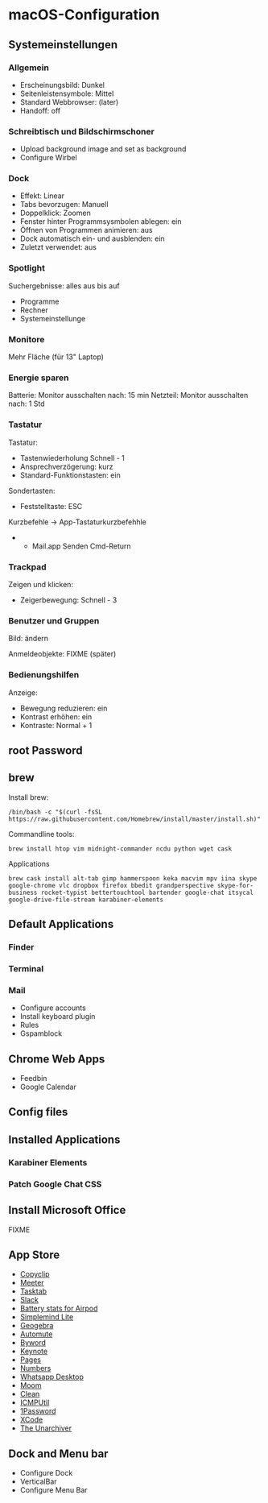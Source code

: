 # macOS-Configuration

## Systemeinstellungen

### Allgemein

- Erscheinungsbild: Dunkel
- Seitenleistensymbole: Mittel
- Standard Webbrowser: (later)
- Handoff: off

### Schreibtisch und Bildschirmschoner

- Upload background image and set as background
- Configure Wirbel

### Dock

- Effekt: Linear
- Tabs bevorzugen: Manuell
- Doppelklick: Zoomen
- Fenster hinter Programmsysmbolen ablegen: ein
- Öffnen von Programmen animieren: aus
- Dock automatisch ein- und ausblenden: ein
- Zuletzt verwendet: aus

### Spotlight

Suchergebnisse: alles aus bis auf

- Programme
- Rechner
- Systemeinstellunge 

### Monitore

Mehr Fläche (für 13" Laptop)

### Energie sparen

Batterie: Monitor ausschalten nach: 15 min
Netzteil: Monitor ausschalten nach: 1 Std

### Tastatur

Tastatur: 

- Tastenwiederholung Schnell - 1
- Ansprechverzögerung: kurz
- Standard-Funktionstasten: ein

Sondertasten:

- Feststelltaste: ESC

Kurzbefehle -> App-Tastaturkurzbefehhle

- + Mail.app Senden Cmd-Return

### Trackpad

Zeigen und klicken: 

- Zeigerbewegung: Schnell - 3

### Benutzer und Gruppen

Bild: ändern

Anmeldeobjekte: FIXME (später)

### Bedienungshilfen

Anzeige:

- Bewegung reduzieren: ein
- Kontrast erhöhen: ein
- Kontraste: Normal + 1

## root Password


## brew

Install brew:

```
/bin/bash -c "$(curl -fsSL https://raw.githubusercontent.com/Homebrew/install/master/install.sh)"
```

Commandline tools:

```
brew install htop vim midnight-commander ncdu python wget cask
```

Applications

```
brew cask install alt-tab gimp hammerspoon keka macvim mpv iina skype google-chrome vlc dropbox firefox bbedit grandperspective skype-for-business rocket-typist bettertouchtool bartender google-chat itsycal google-drive-file-stream karabiner-elements
```

## Default Applications

### Finder

### Terminal

### Mail

- Configure accounts
- Install keyboard plugin
- Rules
- Gspamblock


## Chrome Web Apps

- Feedbin
- Google Calendar

## Config files

## Installed Applications

### Karabiner Elements

### Patch Google Chat CSS

## Install Microsoft Office

FIXME

## App Store

- [Copyclip](https://apps.apple.com/de/app/copyclip-clipboard-history/id595191960?mt=12)
- [Meeter](https://apps.apple.com/de/app/meeter-f%C3%BCr-zoom-teams-co/id1510445899)
- [Tasktab](https://apps.apple.com/de/app/tasktab-simple-to-do-list/id1395414535?mt=12)
- [Slack](https://apps.apple.com/de/app/slack/id803453959?mt=12)
- [Battery stats for Airpod](https://apps.apple.com/de/app/battery-stats-for-airpods/id1405763798?mt=12)
- [Simplemind Lite](https://apps.apple.com/de/app/simplemind-lite-mind-mapping/id439654198?mt=12)
- [Geogebra](https://apps.apple.com/de/app/geogebra-graphing-calculator/id1294018688?mt=12)
- [Automute](https://apps.apple.com/de/app/automute-preventing-awkward-situations/id1118136179?mt=12)
- [Byword](https://apps.apple.com/de/app/byword/id420212497?mt=12)
- [Keynote](https://apps.apple.com/de/app/keynote/id409183694?mt=12)
- [Pages](https://apps.apple.com/de/app/pages/id409201541?mt=12)
- [Numbers](https://apps.apple.com/de/app/numbers/id409203825?mt=12)
- [Whatsapp Desktop](https://apps.apple.com/de/app/whatsapp-desktop/id1147396723)
- [Moom](https://apps.apple.com/de/app/moom/id419330170?mt=12)
- [Clean](https://apps.apple.com/de/app/clean/id418412301?mt=12)
- [ICMPUtil](https://apps.apple.com/de/app/icmputil/id866965011?mt=12)
- [1Password](https://apps.apple.com/de/app/1password/id443987910?mt=12)
- [XCode](https://apps.apple.com/de/app/xcode/id497799835?mt=12)
- [The Unarchiver](https://apps.apple.com/de/app/the-unarchiver/id425424353?mt=12)

## Dock and Menu bar

- Configure Dock
- VerticalBar
- Configure Menu Bar

